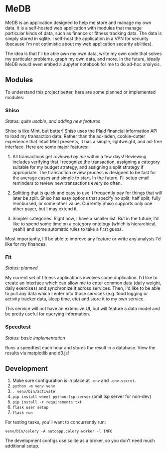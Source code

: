 MeDB
====

MeDB is an application designed to help me store and manage my own data. It is a
self-hosted web application with modules that manage particular kinds of data,
such as finance or fitness tracking data.  The data is simply stored in sqlite.
I self-host the application in a VPN for security (because I'm not optimistic
about my web application security abilities).

The idea is that I'll be able own my own data, write my own code that solves my
particular problems, graph my own data, and more. In the future, ideally MeDB
would even embed a Jupyter notebook for me to do ad-hoc analysis.

Modules
-------

To understand this project better, here are some planned or implemented modules:

### Shiso

_Status: quite usable, and adding new features_

Shiso is like Mint, but better! Shiso uses the Plaid financial information API
to load my transaction data. Rather than the ad-laden, cookie-cutter experience
that Intuit Mint presents, it has a simple, lightweight, and ad-free interface.
Here are some major features:

1. All transactions get *reviewed by me* within a few days! Reviewing includes
   verifying that I recognize the transaction, assigning a category suitable for
   my budget strategy, and assigning a split strategy if appropriate. The
   transaction review process is designed to be fast for the average cases and
   simple to start. In the future, I'll setup email reminders to review new
   transactions every so often.

2. Splitting that is quick and easy to use. I frequently pay for things that
   will later be split. Shiso has easy options that specify no split, half
   split, fully reimbursed, or some other value. Currently Shiso supports only
   one other payer, but I may extend it.

3. Simpler categories. Right now, I have a smaller list. But in the future, I'd
   like to spend some time on a category ontology (which is hierarchical, yeah!)
   and some automatic rules to take a first guess.

Most importantly, I'll be able to improve any feature or write any analysis I'd
like for my finances.

### Fit

_Status: planned_

My current set of fitness applications involves some duplication. I'd like to
create an interface which can allow me to enter common data (daily weight,
daily exercises) and synchronize it across services. Then, I'd like to be able
to pull any data which I enter into those services (e.g. food logging or
activity tracker data, sleep time, etc) and store it to my own service.

This service will not have an extensive UI, but will feature a data model and be
pretty useful for querying information.

### Speedtest

_Status: basic implementation_

Runs a speedtest each hour and stores the result in a database. View the results
via matplotlib and d3.js!

Development
-----------

1. Make sure configuration is in place at `.env` and `.env.secret`.
2. `python -m venv venv`
3. `. venv/bin/activate`
4. `pip install wheel python-lsp-server` (omit lsp server for non-dev)
5. `pip install -r requirements.txt`
6. `flask user setup`
7. `flask run`

For testing tasks, you'll want to concurrently run:

```
venv/bin/celery -A autoapp.celery worker -l INFO
```

The development configs use sqlite as a broker, so you don't need much additional setup.
